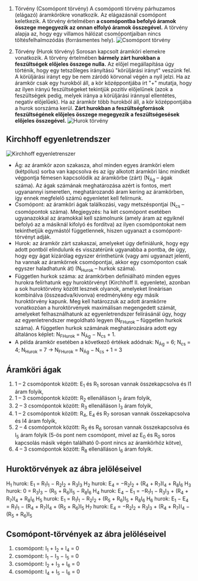 
1. Törvény (Csomópont törvény)
		A csomóponti törvény párhuzamos (elágazó) áramkörökre vonatkozik. Az elágazásnál csomópont keletkezik. A törvény értelmében **a csomópontba befolyó áramok összege megegyezik az onnan elfolyó áramok összegével.** A törvény alapja az, hogy egy villamos hálózat csomópontjaiban nincs töltésfelhalmozódás (forrásmentes hely).
		![Csomópont törvény](csomopont.png)
	
2. Törvény (Hurok törvény)
		Sorosan kapcsolt áramköri elemekre vonatkozik. A törvény értelmében **bármely zárt hurokban a feszültségek előjeles összege nulla.** Az előjel megállapítása úgy történik, hogy egy tetszőleges irányítású "körüljárási irányt" veszünk fel. A körüljárási irányt egy be nem záródó körvonal végén a nyíl jelzi. Ha az áramkör csak egy hurokból áll, a kör középpontjába írt "+" mutatja, hogy az ilyen irányú feszültségeket tekintjük pozitív előjelűnek (azok a feszültségek pedig, melyek iránya a körüljárási iránnyal ellentétes, negatív előjelűek). Ha az áramkör több hurokból áll, a kör középpontjába a hurok sorszáma kerül. **Zárt hurokban a feszültségforrások feszültségének előjeles összege megegyezik a feszültségesések előjeles összegével.**
	![Hurok törvény](hurok.jpg)

## Kirchhoff egyenletrendszer
![Kirchhoff egyenletrenszer](kirkegyenlet.png)
- Ág: az áramkör azon szakasza, ahol minden egyes áramköri elem (kétpólus) sorba van kapcsolva és az így alkotott áramköri lánc mindkét végpontja fémesen kapcsolódik az áramkörbe (zárt) (N$_{\text{Ág}}$ – ágak száma). Az ágak számának meghatározása azért is fontos, mert ugyanannyi ismeretlen, meghatározandó áram kering az áramkörben, így ennek megfelelő számú egyenletet kell felírnunk.
- Csomópont: az áramköri ágak találkozási, vagy metszéspontjai (N$_{\text{cs}}$ – csomópontok száma). Megjegyzés: ha két csomópont esetében ugyanazokkal az áramokkal kell számolnunk (amely áram az egyiknél befolyó az a másiknál kifolyó és fordítva) az ilyen csomópontokat nem tekinthetjük egymástól függetlennek, hiszen ugyanazt a csomópont-törvényt adják.
- Hurok: az áramkör zárt szakaszai, amelyeket úgy definiálunk, hogy egy adott pontból elindulunk és visszatérünk ugyanabba a pontba, de úgy, hogy egy ágat kizárólag egyszer érinthetünk (vagy ami ugyanazt jelenti, ha vannak az áramkörnek csomópontjai, akkor egy csomóponton csak egyszer haladhatunk át) (N$_{\text{Hurok}}$ – hurkok száma).
- Független hurkok száma: az áramkörben definiálható minden egyes hurokra felírhatunk egy huroktörvényt (Kirchhoff II. egyenlete), azonban a sok huroktörvény között lesznek olyanok, amelyeket lineárisan kombinálva (összeadva/kivonva) eredménykény egy másik huroktörvény kapunk. Meg kell határozzuk az adott áramkörre vonatkozóan a huroktörvények maximálisan megengedett számát, amelyeket felhasználhatunk az egyenletrendszer felírásánál úgy, hogy az egyenletrendszer megoldható legyen (N$_{\text{FHurok}}$ – független hurkok száma). A független hurkok számának meghatározására adott egy általános képlet: N$_{\text{FHurok}}$ = N$_{\text{Ág}}$ − N$_{\text{cs}}$ + 1.
- A példa áramkör esetében a következő értékek adódnak:
		N$_{\text{Ág}}$ = 6; N$_{\text{cs}}$ = 4; N$_{\text{Hurok}}$ = 7 $\rightarrow$ N$_{\text{FHurok}}$ = N$_{\text{Ág}}$ − N$_{\text{cs}}$ + 1 = 3

## Áramköri ágak

1. 1 – 2 csomópontok között: E$_1$ és R$_1$ sorosan vannak összekapcsolva és I1 áram folyik,
2. 1 – 3 csomópontok között: R$_2$ ellenálláson I$_2$ áram folyik,
3. 2 – 3 csomópontok között: R$_3$ ellenálláson I$_3$ áram folyik,
4. 1 – 2 csomópontok között: R$_4$, E$_4$ és R$_7$ sorosan vannak összekapcsolva és I4 áram folyik,
5. 2 – 4 csomópontok között: R$_5$ és R$_6$ sorosan vannak összekapcsolva és I$_5$ áram folyik (5-ös pont nem csomópont, mivel az E$_0$ és R$_0$ soros kapcsolás másik végén található 0-pont nincs az áramkörhöz kötve),
6. 4 – 3 csomópontok között: R$_8$ ellenálláson I$_6$ áram folyik.

## Huroktörvények az ábra jelöléseivel
H$_1$ hurok: E$_1$ = R$_1$I$_1$ − R$_2$I$_2$ + R$_3$I$_3$
H$_2$ hurok: E$_4$ = −R$_2$I$_2$ + (R$_4$ + R$_7$)I$_4$ + R$_8$I$_6$
H$_3$ hurok: 0 = R$_3$I$_3$ − (R$_5$ + R$_6$)I$_5$ − R$_8$I$_6$
H$_4$ hurok: E$_4$ − E$_1$ = −R$_1$I$_1$ − R$_3$I$_3$ + (R$_4$ + R$_7$)I$_4$ + R$_8$I$_6$
H$_5$ hurok: E$_1$ = R$_1$I$_1$ − R$_2$I$_2$ + (R$_5$ + R$_6$)I$_5$ + R$_8$I$_6$
H$_6$ hurok: E$_1$ − E$_4$ = R$_1$I$_1$ − (R$_4$ + R$_7$)I$_4$ + (R$_5$ + R$_6$)I$_5$
H$_7$ hurok: E$_4$ = −R$_2$I$_2$ + R$_3$I$_3$ + (R$_4$ + R$_7$)I$_4$ − (R$_5$ + R$_6$)I$_5$

## Csomópont-törvények az ábra jelöléseivel
1. csomópont: I$_1$ + I$_2$ + I$_4$ = 0
2. csomópont: I$_1$ − I$_3$ − I$_5$ = 0
3. csomópont: I$_2$ + I$_3$ + I$_6$ = 0
4. csomópont: I$_4$ + I$_5$ − I$_6$ = 0